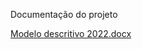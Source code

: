 Documentação do projeto
    
[Modelo descritivo 2022.docx](https://github.com/LeoRodaelli/ProjetoIntegrador/files/8663826/Modelo.descritivo.2022.docx)
